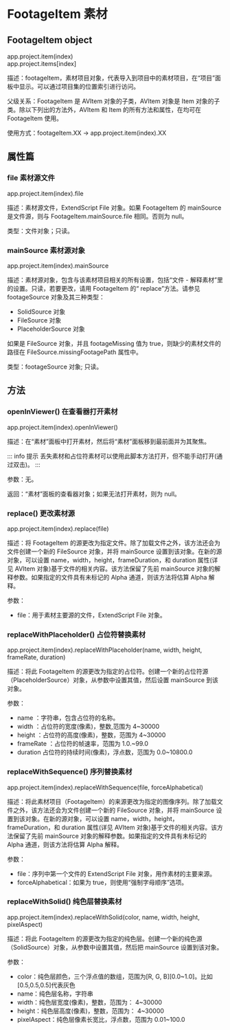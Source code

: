 # FootageItem 素材

## FootageItem object

app.project.item(index)  
app.project.items[index]

描述：footageItem，素材项目对象，代表导入到项目中的素材项目，在“项目”面板中显示。可以通过项目集的位置索引进行访问。

父级关系：FootageItem 是 AVItem 对象的子类，AVItem 对象是 Item 对象的子类。除以下列出的方法外，AVItem 和 Item 的所有方法和属性，在均可在 FootageItem 使用。

使用方式：footageItem.XX → app.project.item(index).XX

## 属性篇

### file 素材源文件

app.project.item(index).file

描述：素材源文件，ExtendScript
File 对象。如果 FootageItem 的 mainSource 是文件源，则与 FootageItem.mainSource.file 相同。否则为 null。

类型：文件对象；只读。

### mainSource 素材源对象

app.project.item(index).mainSource

描述：素材源对象，包含与该素材项目相关的所有设置，包括“文件 - 解释素材”里的设置。只读，若要更改，请用 FootageItem 的“
replace”方法。请参见 footageSource 对象及其三种类型：

- SolidSource 对象
- FileSource 对象
- PlaceholderSource 对象

如果是 FileSource 对象，并且 footageMissing 值为 true，则缺少的素材文件的路径在 FileSource.missingFootagePath 属性中。

类型：footageSource 对象; 只读。

## 方法

### openInViewer() 在查看器打开素材

app.project.item(index).openInViewer()

描述：在“素材”面板中打开素材，然后将“素材”面板移到最前面并为其聚焦。

::: info 提示
丢失素材和占位符素材可以使用此脚本方法打开，但不能手动打开(通过双击)。
:::

参数：无。

返回：“素材”面板的查看器对象；如果无法打开素材，则为 null。

### replace() 更改素材源

app.project.item(index).replace(file)

描述：将 FootageItem 的源更改为指定文件。除了加载文件之外，该方法还会为文件创建一个新的 FileSource 对象，并将 mainSource 设置到该对象。在新的源对象，可以设置 name，width，height，frameDuration，和 duration 属性(详见 AVItem 对象)基于文件的相关内容。该方法保留了先前 mainSource 对象的解释参数。如果指定的文件具有未标记的 Alpha 通道，则该方法将估算 Alpha 解释。

参数：

- file：用于素材主要源的文件，ExtendScript File 对象。

### replaceWithPlaceholder() 占位符替换素材

app.project.item(index).replaceWithPlaceholder(name, width, height, frameRate,
duration)

描述：将此 FootageItem 的源更改为指定的占位符。创建一个新的占位符源（PlaceholderSource）对象，从参数中设置其值，然后设置 mainSource 到该对象。

参数：

- name ：字符串，包含占位符的名称。
- width ：占位符的宽度(像素)，整数,范围为 4~30000
- height ：占位符的高度(像素)，整数，范围为 4~30000
- frameRate ：占位符的帧速率，范围为 1.0.~99.0
- duration 占位符的持续时间(像素)，浮点数，范围为 0.0~10800.0

### replaceWithSequence() 序列替换素材

app.project.item(index).replaceWithSequence(file, forceAlphabetical)

描述：将此素材项目（FootageItem）的来源更改为指定的图像序列。除了加载文件之外，该方法还会为文件创建一个新的 FileSource 对象，并将 mainSource 设置到该对象。在新的源对象，可以设置 name，width，height，frameDuration，和 duration 属性(详见 AVItem 对象)基于文件的相关内容。该方法保留了先前 mainSource 对象的解释参数。如果指定的文件具有未标记的 Alpha 通道，则该方法将估算 Alpha 解释。

参数：

- file：序列中第一个文件的 ExtendScript File 对象，用作素材的主要来源。
- forceAlphabetical：如果为 true，则使用“强制字母顺序”选项。

### replaceWithSolid() 纯色层替换素材

app.project.item(index).replaceWithSolid(color, name, width, height,
pixelAspect)

描述：将此 FootageItem 的源更改为指定的纯色层。创建一个新的纯色源（SolidSource）对象，从参数中设置其值，然后把 mainSource 设置到该对象。

参数：

- color：纯色层颜色，三个浮点值的数组，范围为[R, G, B][0.0~1.0]。比如[0.5,0.5,0.5]代表灰色
- name：纯色层名称，字符串
- width：纯色层宽度(像素)，整数，范围为： 4~30000
- height：纯色层高度(像素)，整数，范围为： 4~30000
- pixelAspect：纯色层像素长宽比，浮点数，范围为 0.01~100.0
